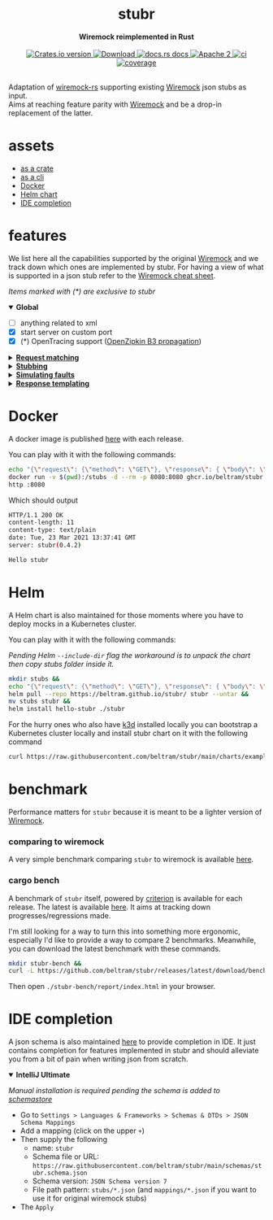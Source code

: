 <h1 align="center">stubr</h1>
<div align="center">
 <strong>
   Wiremock reimplemented in Rust
 </strong>
</div>
<br />
<div align="center">
  <!-- Crates version -->
  <a href="https://crates.io/crates/stubr">
    <img src="https://img.shields.io/crates/v/stubr.svg?style=flat-square"
    alt="Crates.io version" />
  </a>
  <!-- Downloads -->
  <a href="https://crates.io/crates/stubr">
    <img src="https://img.shields.io/crates/d/stubr.svg?style=flat-square"
      alt="Download" />
  </a>
  <!-- docs.rs docs -->
  <a href="https://docs.rs/stubr">
    <img src="https://img.shields.io/badge/docs-latest-blue.svg?style=flat-square"
      alt="docs.rs docs" />
  </a>
  <!-- license -->
  <a href="LICENSE">
    <img src="https://img.shields.io/badge/license-Apache_2-blue.svg?style=flat-square"
      alt="Apache 2" />
  </a>
  <!-- CI status -->
  <a href="https://github.com/beltram/stubr/actions">
    <img src="https://github.com/beltram/stubr/workflows/ci/badge.svg?style=flat-square"
      alt="ci" />
  </a>
  <!-- Code coverage -->
  <a href="https://coveralls.io/github/beltram/stubr?branch=main">
    <img src="https://coveralls.io/repos/github/beltram/stubr/badge.svg?branch=main" alt="coverage" />
  </a>
</div>
<br/>

Adaptation of [wiremock-rs](https://github.com/LukeMathWalker/wiremock-rs) supporting existing
[Wiremock](https://github.com/tomakehurst/wiremock) json stubs as input.  
Aims at reaching feature parity with [Wiremock](https://github.com/tomakehurst/wiremock) and be a drop-in replacement of
the latter.

# assets

* [as a crate](lib/README.md)
* [as a cli](cli/README.md)
* [Docker](#Docker)
* [Helm chart](#Helm)
* [IDE completion](#ide-completion)

# features

We list here all the capabilities supported by the original [Wiremock](https://github.com/tomakehurst/wiremock) and we
track down which ones are implemented by stubr. For having a view of what is supported in a json stub refer to the
[Wiremock cheat sheet](https://github.com/beltram/stubr/tree/main/lib#wiremock-cheat-sheet).

*Items marked with (\*) are exclusive to stubr*  

<details open>
<summary><b>Global</b></summary>

* [ ] anything related to xml
* [x] start server on custom port
* [x] (*) OpenTracing support ([OpenZipkin B3 propagation](https://github.com/openzipkin/b3-propagation))

</details>

<details>
<summary><b><a href="http://wiremock.org/docs/request-matching/"> Request matching</a></b></summary>

* [x] body
  * [x] `equalToJson`
  * [x] `ignoreExtraElements`
  * [x] `matchesJsonPath`
  * [x] `binaryEqualTo`
  * [x] `expression`
  * [x] `contains`
* [x] method (GET, POST, ANY etc...)
* [x] url
    * [x] `url`
    * [x] `urlPath`
    * [x] `urlPathPattern`
    * [x] `urlPattern`
* [x] headers
    * [x] `equalTo`
    * [x] `contains`
    * [x] `matches`
    * [x] `caseInsensitive`
    * [x] `absent`
    * [ ] multivalued
* [x] query parameters
    * [x] `equalTo`
    * [x] `contains`
    * [x] `matches`
    * [x] `caseInsensitive`
    * [x] `absent`
* [x] basic auth

</details>

<details>
<summary><b><a href="http://wiremock.org/docs/stubbing/"> Stubbing</a></b></summary>

* [x] `status`
* [x] `headers`
* [x] `bodyFileName`
* [x] `jsonBody`
* [x] `body`

</details>

<details>
<summary><b><a href="http://wiremock.org/docs/simulating-faults/"> Simulating faults</a></b></summary>

* [x] `fixedDelayMilliseconds`
* [x] global delay
* [x] (*) latency (global delay added to local ones)
* [ ] random delay

</details>

<details>
<summary><b><a href="http://wiremock.org/docs/response-templating/"> Response templating</a></b></summary>

* [x] `{{request.url}}`
* [x] `{{request.path}}`
* [x] `{{request.pathSegments.[<n>]}}`
* [x] `{{request.query.<key>}}`
* [x] `{{request.query.<key>.[<n>]}}`
* [x] `{{request.method}}`
* [ ] `{{request.host}}`
* [ ] `{{request.scheme}}`
* [ ] `{{request.baseUrl}}`
* [x] `{{request.headers.<key>}}`
* [x] `{{request.headers.<key>.[<n>]}}`
* [ ] `{{request.cookies.<key>}}`
* [ ] `{{request.cookies.<key>.[<n>]}}`
* [x] `{{request.body}}`
* [ ] Handlebars helpers
* [x] Number helpers
* [ ] assignment helpers
* [ ] XPath helpers
* [x] jsonPath helper
* [x] date and time helpers
* [ ] Random value helper
* [ ] Pick random helper
* [x] String trim helper
* [x] Base64 helper
* [x] URL encoding helper
* [ ] Form helper
* [ ] Regular expression extract helper
* [ ] Size helper
* [ ] Hostname helper
* [ ] System property helper

</details>

# Docker

A docker image is published [here](https://github.com/users/beltram/packages/container/package/stubr) with each release.  

You can play with it with the following commands:

```bash
echo "{\"request\": {\"method\": \"GET\"}, \"response\": { \"body\": \"Hello stubr\" }}" > hello.json &&
docker run -v $(pwd):/stubs -d --rm -p 8080:8080 ghcr.io/beltram/stubr:latest /stubs -p 8080 &&
http :8080
```

Which should output

```bash
HTTP/1.1 200 OK
content-length: 11
content-type: text/plain
date: Tue, 23 Mar 2021 13:37:41 GMT
server: stubr(0.4.2)

Hello stubr
```

# Helm

A Helm chart is also maintained for those moments where you have to deploy mocks in a Kubernetes cluster.

You can play with it with the following commands:

*Pending Helm `--include-dir` flag the workaround is to unpack the chart then copy stubs folder inside it.*

```bash
mkdir stubs &&
echo "{\"request\": {\"method\": \"GET\"}, \"response\": { \"body\": \"Hello stubr\" }}" > stubs/hello.json &&
helm pull --repo https://beltram.github.io/stubr/ stubr --untar &&
mv stubs stubr &&
helm install hello-stubr ./stubr
```

For the hurry ones who also have [k3d](https://k3d.io/) installed locally you can bootstrap a Kubernetes cluster
locally and install stubr chart on it with the following command
```bash
curl https://raw.githubusercontent.com/beltram/stubr/main/charts/example/run.sh | sh
```

# benchmark

Performance matters for `stubr` because it is meant to be a lighter version of [Wiremock](https://github.com/tomakehurst/wiremock).

### comparing to wiremock

A very simple benchmark comparing `stubr` to wiremock is
available [here](https://github.com/beltram/stubr/blob/main/bench/report.md).  

### cargo bench

A benchmark of `stubr` itself, powered by [criterion](https://crates.io/crates/criterion) is available for each release.
The latest is available [here](https://github.com/beltram/stubr/releases/latest/download/bench.tar.gz).
It aims at tracking down progresses/regressions made.  

I'm still looking for a way to turn this into something more ergonomic, especially I'd like to provide a way to compare
2 benchmarks. Meanwhile, you can download the latest benchmark with these commands.

```bash
mkdir stubr-bench &&
curl -L https://github.com/beltram/stubr/releases/latest/download/bench.tar.gz | tar xz - -C stubr-bench
```

Then open `./stubr-bench/report/index.html` in your browser.



# IDE completion

A json schema is also maintained [here](schemas/stubr.schema.json) to provide completion in IDE. It just contains completion
for features implemented in stubr and should alleviate you from a bit of pain when writing json from scratch.

<details open>
<summary><b>IntelliJ Ultimate</b></summary>

*Manual installation is required pending the schema is added to [schemastore](https://github.com/SchemaStore/schemastore)*

* Go to `Settings > Languages & Frameworks > Schemas & DTDs > JSON Schema Mappings`
* Add a mapping (click on the upper `+`)
* Then supply the following
  * name: `stubr`
  * Schema file or URL: `https://raw.githubusercontent.com/beltram/stubr/main/schemas/stubr.schema.json`
  * Schema version: `JSON Schema version 7`
  * File path pattern: `stubs/*.json` (and `mappings/*.json` if you want to use it for original wiremock stubs)
* The `Apply`

</details>